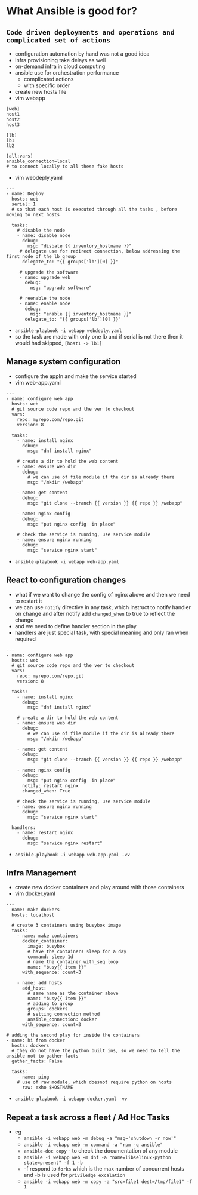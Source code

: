 # What Ansible is good for?
## `Code driven deployments and operations and complicated set of actions`
  - configuration automation by hand was not a good idea
  - infra provisioning take delays as well
  - on-demand infra in cloud computing
  - ansible use for orchestration performance
    - complicated actions
    - with specific order
  - create new hosts file
  - vim webapp
  ```
  [web]
  host1
  host2
  host3
  
  [lb]
  lb1
  lb2
  
  [all:vars]
  ansible_connection=local
  # to connect locally to all these fake hosts
  ```
  - vim webdeply.yaml
  ```
  ---
  - name: Deploy
    hosts: web
    serial: 1
    # so that each host is executed through all the tasks , before moving to next hosts
    
    tasks:
      # disable the node
      - name: disable node
        debug:
          msg: "disbale {{ inventory_hostname }}"
       # delegate use for redirect connection, below addressing the first node of the lb group
        delegate_to: "{{ groups['lb'][0] }}"
        
       # upgrade the software
       - name: upgrade web
         debug:
           msg: "upgrade software"
           
       # reenable the node
       - name: enable node
         debug:
           msg: "enable {{ inventory_hostname }}"
         delegate_to: "{{ groups['lb'][0] }}"
  ```
  - `ansible-playbook -i webapp webdeply.yaml`
  - so the task are made with only one lb and if serial is not there then it would had skipped, `[host1 -> lb1]`
## Manage system configuration
  - configure the appln and make the service started
  - vim web-app.yaml
  ```
  ---
  - name: configure web app
    hosts: web
    # git source code repo and the ver to checkout
    vars:
      repo: myrepo.com/repo.git
      version: 8
     
    tasks:
      - name: install nginx
        debug:
          msg: "dnf install nginx"
          
      # create a dir to hold the web content
      - name: ensure web dir
        debug: 
          # we can use of file module if the dir is already there
          msg: "/mkdir /webapp"
          
      - name: get content
        debug:
          msg: "git clone --branch {{ version }} {{ repo }} /webapp"
      
      - name: nginx config
        debug:
          msg: "put nginx config  in place"
      
      # check the service is running, use service module
      - name: ensure nginx running
        debug:
          msg: "service nginx start"     
  ```
  - `ansible-playbook -i webapp web-app.yaml`
## React to configuration changes
  - what if we want to change the config of nginx above and then we need to restart it
  - we can use `notify` directive in any task, which instruct to notify handler on change and after notify add `changed_when` to true to reflect the change
  - and we need to define handler section in the play
  - handlers are just special task, with special meaning and only ran when required
  ```
  ---
  - name: configure web app
    hosts: web
    # git source code repo and the ver to checkout
    vars:
      repo: myrepo.com/repo.git
      version: 8
     
    tasks:
      - name: install nginx
        debug:
          msg: "dnf install nginx"
          
      # create a dir to hold the web content
      - name: ensure web dir
        debug: 
          # we can use of file module if the dir is already there
          msg: "/mkdir /webapp"
          
      - name: get content
        debug:
          msg: "git clone --branch {{ version }} {{ repo }} /webapp"
      
      - name: nginx config
        debug:
          msg: "put nginx config  in place"
        notify: restart nginx
        changed_when: True
      
      # check the service is running, use service module
      - name: ensure nginx running
        debug:
          msg: "service nginx start" 
          
    handlers:
      - name: restart nginx
        debug:
          msg: "service nginx restart"
  ```
  - `ansible-playbook -i webapp web-app.yaml -vv`
## Infra Management
  - create new docker containers and play around with those containers
  - vim docker.yaml
  ```
  ---
  - name: make dockers
    hosts: localhost
    
    # create 3 containers using busybox image
    tasks:
      - name: make containers
        docker_container:
          image: busybox
          # have the containers sleep for a day
          command: sleep 1d
          # name the container with_seq loop
          name: "busy{{ item }}"
        with_sequence: count=3
      
      - name: add hosts
        add_host:
          # same name as the container above
          name: "busy{{ item }}"
          # adding to group
          groups: dockers
          # setting connection method
          ansible_connection: docker
        with_sequence: count=3
        
  # adding the second play for inside the containers
  - name: hi from docker
    hosts: dockers
    # they do not have the python built ins, so we need to tell the ansible not to gather facts
    gather_facts: False
    
    tasks:
      - name: ping
      # use of raw module, which doesnot require python on hosts
        raw: exho $HOSTNAME
  ```
  - `ansible-playbook -i webapp docker.yaml -vv`
## Repeat a task across a fleet / Ad Hoc Tasks
  - eg 
    - `ansible -i webapp web -m debug -a "msg='shutdown -r now'"`
    - `ansible -i webapp web -m command -a "rpm -q ansible"`
    - `ansible-doc copy` - to check the documentation of any module
    - `ansible -i webapp web -m dnf -a "name=libselinux-python state=present" -f 1 -b`
    - -f respond to `forks` which is the max number of concurrent hosts and -b is used for `priviledge excalation`
    - `ansible -i webapp web -m copy -a "src=file1 dest=/tmp/file1" -f 1`
